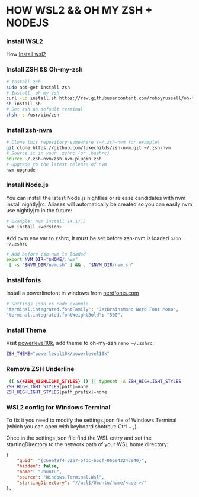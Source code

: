 # HOW WSL2 && OH MY ZSH + NODEJS
### Install WSL2
How [Install wsl2](https://docs.microsoft.com/en-us/windows/wsl/install-win10)
### Install ZSH && Oh-my-zsh
```bash
# Install zsh
sudo apt-get install zsh
# Install  oh-my zsh
curl -Lo install.sh https://raw.githubusercontent.com/robbyrussell/oh-my-zsh/master/tools/install.sh
sh install.sh
# Set zsh as default terminal
chsh -s /usr/bin/zsh
```
### Install [zsh-nvm](https://github.com/lukechilds/zsh-nvm)

```bash
# Clone this repository somewhere (~/.zsh-nvm for example)
git clone https://github.com/lukechilds/zsh-nvm.git ~/.zsh-nvm
# Source it in your .zshrc (or .bashrc)
source ~/.zsh-nvm/zsh-nvm.plugin.zsh
# Upgrade to the latest release of nvm
nvm upgrade
```
### Install Node.js
You can install the latest Node.js nightlies or release candidates with nvm install nightly|rc. Aliases will automatically be created so you can easily nvm use nightly|rc in the future:
```bash
# Example: nvm install 14.17.5
nvm install <version>
```
Add nvm env var to zshrc, It must be set before zsh-nvm is loaded `nano ~/.zshrc`
```bash
# Add before zsh-nvm is loaded
export NVM_DIR="$HOME/.nvm"
 [ -s "$NVM_DIR/nvm.sh" ] && . "$NVM_DIR/nvm.sh"
```
### Install fonts
Install a powerlinefont in windows from [nerdfonts.com](https://www.nerdfonts.com/font-downloads)
```bash
# Settings.json vs code example
"terminal.integrated.fontFamily": "JetBrainsMono Nerd Font Mono",
"terminal.integrated.fontWeightBold": "500",
```
### Install Theme

Visit [powerlevel10k](https://github.com/romkatv/powerlevel10k), add theme to oh-my-zsh `nano ~/.zshrc`:

```bash
ZSH_THEME="powerlevel10k/powerlevel10k"
```
 
 ### Remove ZSH Underline
```bash
 (( ${+ZSH_HIGHLIGHT_STYLES} )) || typeset -A ZSH_HIGHLIGHT_STYLES
ZSH_HIGHLIGHT_STYLES[path]=none
ZSH_HIGHLIGHT_STYLES[path_prefix]=none
```
### WSL2 config for Windows Terminal

To fix it you need to modify the settings.json file of Windows Terminal (which you can open with keyboard shotrcut: Ctrl + ,).

Once in the settings json file find the WSL entry and set the startingDirectory to the network path of your WSL home directory:

```json
{
    "guid": "{c6eaf9f4-32a7-5fdc-b5cf-066e43243e40}",
    "hidden": false,
    "name": "Ubuntu",
    "source": "Windows.Terminal.Wsl",
    "startingDirectory": "//wsl$/Ubuntu/home/<user>/"
},
```
